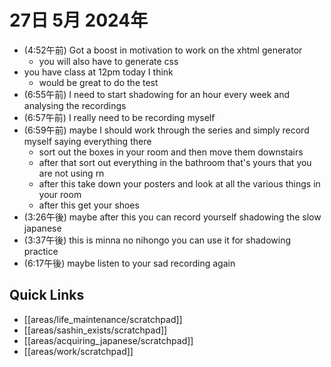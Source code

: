 # 27日 5月 2024年
- (4:52午前) Got a boost in motivation to work on the xhtml generator
  - you will also have to generate css
- you have class at 12pm today I think
  - would be great to do the test
- (6:55午前) I need to start shadowing for an hour every week and analysing the recordings
- (6:57午前) I really need to be recording myself
- (6:59午前) maybe I should work through the series and simply record myself saying everything there
  - sort out the boxes in your room and then move them downstairs
  - after that sort out everything in the bathroom that's yours that you are not using rn
  - after this take down your posters and look at all the various things in your room
  - after this get your shoes
- (3:26午後) maybe after this you can record yourself shadowing the slow japanese
- (3:37午後) this is minna no nihongo you can use it for shadowing practice
- (6:17午後) maybe listen to your sad recording again



 



## Quick Links
- [[areas/life_maintenance/scratchpad]]
- [[areas/sashin_exists/scratchpad]]
- [[areas/acquiring_japanese/scratchpad]]
- [[areas/work/scratchpad]]
